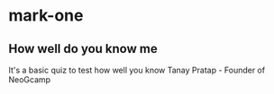 # mark-one
<h2> How well do you know me </h2>
<p> It's a basic quiz to test how well you know Tanay Pratap - Founder of NeoGcamp </p> 
